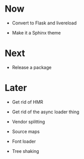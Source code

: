 # Now

- Convert to Flask and livereload

- Make it a Sphinx theme

# Next

- Release a package

# Later

- Get rid of HMR

- Get rid of the async loader thing

- Vendor splitting

- Source maps

- Font loader

- Tree shaking
